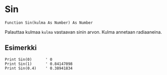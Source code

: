 <!--math-->
Sin
===

```eppabasic
Function Sin(kulma As Number) As Number
```

Palauttaa kulmaa `kulma` vastaavan sinin arvon.
Kulma annetaan radiaaneina.

Esimerkki
---------
```eppabasic
Print Sin(0)      ' 0
Print Sin(1)      ' 0.84147098
Print Sin(0.4)    ' 0.38941834
```

